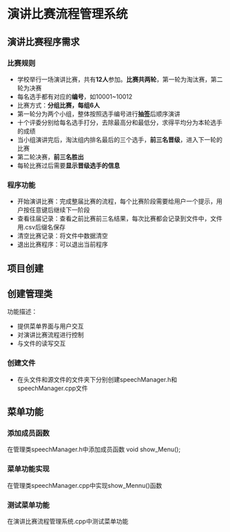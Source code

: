 # 演讲比赛流程管理系统
## 演讲比赛程序需求
### 比赛规则
 * 学校举行一场演讲比赛，共有**12人**参加。**比赛共两轮**，第一轮为淘汰赛，第二轮为决赛  
 * 每名选手都有对应的**编号**，如10001~10012  
 * 比赛方式：**分组比赛，每组6人**  
 * 第一轮分为两个小组，整体按照选手编号进行**抽签**后顺序演讲  
 * 十个评委分别给每名选手打分，去除最高分和最低分，求得平均分为本轮选手的成绩  
 * 当小组演讲完后，淘汰组内排名最后的三个选手，**前三名晋级**，进入下一轮的比赛  
 * 第二轮决赛，**前三名胜出**  
 * 每轮比赛过后需要**显示晋级选手的信息**  
  
### 程序功能
 * 开始演讲比赛：完成整届比赛的流程，每个比赛阶段需要给用户一个提示，用户按任意键后继续下一阶段  
 * 查看往届记录：查看之前比赛前三名结果，每次比赛都会记录到文件中，文件用.csv后缀名保存  
 * 清空比赛记录：将文件中数据清空  
 * 退出比赛程序：可以退出当前程序  
  
## 项目创建
## 创建管理类
功能描述：  
 * 提供菜单界面与用户交互  
 * 对演讲比赛流程进行控制  
 * 与文件的读写交互  
  
### 创建文件
 * 在头文件和源文件的文件夹下分别创建speechManager.h和 speechManager.cpp文件  
  
## 菜单功能
### 添加成员函数
在管理类speechManager.h中添加成员函数 void show_Menu();  
  
### 菜单功能实现
在管理类speechManager.cpp中实现show_Mennu()函数  
  
### 测试菜单功能
在演讲比赛流程管理系统.cpp中测试菜单功能  
